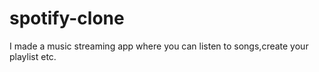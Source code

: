 # spotify-clone
I made a music streaming app where you can listen to songs,create your playlist etc.
